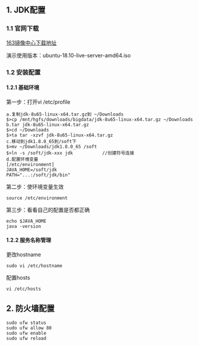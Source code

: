 ## 1. JDK配置

### 1.1 官网下载

[163镜像中心下载地址](http://mirrors.163.com/)

演示使用版本：ubuntu-18.10-live-server-amd64.iso

### 1.2 安装配置

#### 1.2.1 基础环境

第一步：打开vi /etc/profile

```properties
a.复制jdk-8u65-linux-x64.tar.gz到 ~/Downloads
$>cp /mnt/hgfs/downloads/bigdata/jdk-8u65-linux-x64.tar.gz ~/Downloads
b.tar jdk-8u65-linux-x64.tar.gz
$>cd ~/Downloads
$>ta tar -xzvf jdk-8u65-linux-x64.tar.gz
c.移动到jdk1.8.0_65到/soft下
$>mv ~/Downloads/jdk1.8.0_65 /soft
$>ln -s /soft/jdk-xxx jdk			//创建符号连接
d.配置环境变量
[/etc/environment]
JAVA_HOME=/soft/jdk
PATH="...:/soft/jdk/bin"
```

第二步：使环境变量生效

```properties
source /etc/environment
```

第三步：看看自己的配置是否都正确

```properties
echo $JAVA_HOME
java -version
```

#### 1.2.2 服务名称管理

更改hostname

```properties
sudo vi /etc/hostname
```

配置hosts

```properties
vi /etc/hosts
```

## 2. 防火墙配置

```properties
sudo ufw status
sudo ufw allow 80
sudo ufw enable
sudo ufw reload
```

